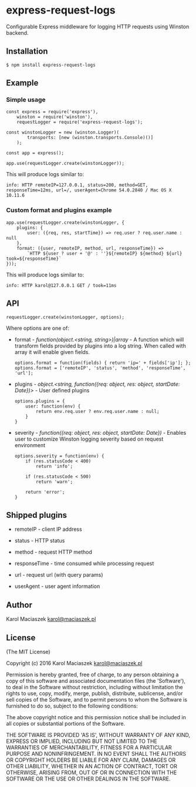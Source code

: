 # express-request-logs

Configurable Express middleware for logging HTTP requests using Winston backend.

## Installation

	$ npm install express-request-logs

## Example

### Simple usage

	const express = require('express'),
		winston = require('winston'),
		requestLogger = require('express-request-logs');
	
	const winstonLogger = new (winston.Logger)(
			transports: [new (winston.transports.Console)()]
		);
		
	const app = express();
    
    app.use(requestLogger.create(winstonLogger));

This will produce logs similar to:

	info: HTTP remoteIP=127.0.0.1, status=200, method=GET, responseTime=12ms, url=/, userAgent=Chrome 54.0.2840 / Mac OS X 10.11.6
	
### Custom format and plugins example

	app.use(requestLogger.create(winstonLogger, {
		plugins: {
			user: ({req, res, startTime}) => req.user ? req.user.name : null
		},
		format: ({user, remoteIP, method, url, responseTime}) =>
			`HTTP ${user ? user + '@' : ''}${remoteIP} ${method} ${url} took=${responseTime}`
	}));

This will produce logs similar to:

	info: HTTP karol@127.0.0.1 GET / took=11ms

## API

	requestLogger.create(winstonLogger, options);

Where options are one of:

* format - *function(object.<string, string>)|array* - A function which will transform fields provided by plugins into a log string. When called with array it will enable given fields.

	```
	options.format = function(fields) { return 'ip=' + fields['ip']; };
	options.format = ['remoteIP', 'status', 'method', 'responseTime', 'url'];
	```

* plugins - *object.<string, function({req: object, res: object, startDate: Date})>* - User defined plugins

	```
	options.plugins = {
		user: function(env) {
			return env.req.user ? env.req.user.name : null;
		}
	}
	```

* severity - *function({req: object, res: object, startDate: Date})* - Enables user to customize Winston logging severity based on request environment

	```
	options.severity = function(env) {
		if (res.statusCode < 400)
			return 'info';
	
		if (res.statusCode < 500)
			return 'warn';
	
		return 'error';
	}
	```

## Shipped plugins

* remoteIP - client IP address

* status - HTTP status

* method - request HTTP method

* responseTime - time consumed while processing request

* url - request url (with query params)

* userAgent - user agent information

## Author

Karol Maciaszek <karol@maciaszek.pl>

## License

(The MIT License)

Copyright (c) 2016 Karol Maciaszek <karol@maciaszek.pl>

Permission is hereby granted, free of charge, to any person obtaining a copy of this software and associated documentation files (the 'Software'), to deal in the Software without restriction, including without limitation the rights to use, copy, modify, merge, publish, distribute, sublicense, and/or sell copies of the Software, and to permit persons to whom the Software is furnished to do so, subject to the following conditions:

The above copyright notice and this permission notice shall be included in all copies or substantial portions of the Software.

THE SOFTWARE IS PROVIDED 'AS IS', WITHOUT WARRANTY OF ANY KIND, EXPRESS OR IMPLIED, INCLUDING BUT NOT LIMITED TO THE WARRANTIES OF MERCHANTABILITY, FITNESS FOR A PARTICULAR PURPOSE AND NONINFRINGEMENT. IN NO EVENT SHALL THE AUTHORS OR COPYRIGHT HOLDERS BE LIABLE FOR ANY CLAIM, DAMAGES OR OTHER LIABILITY, WHETHER IN AN ACTION OF CONTRACT, TORT OR OTHERWISE, ARISING FROM, OUT OF OR IN CONNECTION WITH THE SOFTWARE OR THE USE OR OTHER DEALINGS IN THE SOFTWARE.
